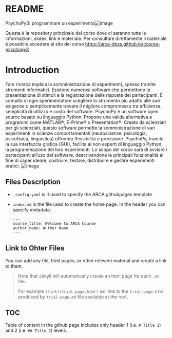 # README

PsychoPy3: programmare un esperimento![image](https://user-images.githubusercontent.com/57815781/186601968-b9dbd60e-dbc9-4cc3-b26c-331f1f68f97b.png)


Questa è la repository principale del corso dove ci saranno tutte le informazioni, slides, link e materiale. Per consultare direttamente il materiale è possibile accedere al sito del corso https://arca-dpss.github.io/course-psychopy3

# Introduction 

Fare ricerca implica la somministrazione di esperimenti, spesso tramite strumenti informatici. Esistono numerosi software che permettono la presentazione di stimoli e la registrazione delle risposte dei partecipanti. 
È compito di ogni sperimentatore scegliere lo strumento più adatto alle sue esigenze o semplicemente trovare il migliore compromesso tra efficienza, semplicità di utilizzo e costo del software.
PsychoPy è un software open source basato su linguaggio Python. Propone una valida alternativa a programmi come MATLAB®, E-Prime® o Presentation®. Creato da scienziati per gli scienziati, questo software permette la somministrazione di vari esperimenti in scienze comportamentali (neuroscienze, psicologia, psicofisica, linguistica) offrendo flessibilità e precisione. PsychoPy, tramite la sua interfaccia grafica (GUI), facilita ai non esperti di linguaggio Python, la programmazione dei loro esperimenti. 
Lo scopo del corso sarà di avviare i partecipanti all’uso del software, descrivendone le principali funzionalità al fine di saper ideare, costruire, testare, distribuire e gestire esperimenti pratici. 
![image](https://user-images.githubusercontent.com/57815781/186602075-77447cef-f7c7-4675-a3cd-bcb1bc738ef2.png)


## Files Description

- `_config.yaml` is it used to specify the ARCA githubpages template
- `index.md` is the file used to create the home page. In the header you can specify metadata:

    ```
    ---
    course_title: Welcome to ARCA Course
    author_name: Author Name
    ---
    ```

## Link to Ohter Files

You can add any file, html pages, or other relevent material and create a link to them. 

> Note that Jekyll will automatically create an html page for each `.md` file.
>
> For example `[link](trial-page.html)` will link to the `trial-page.html` produced by `trial-page.md` file available at the root.

## TOC

Table of content in the github page includes only header 1 (i.e. `# Title 1`) and 2 (i.e. `## Title 2`) levels.


